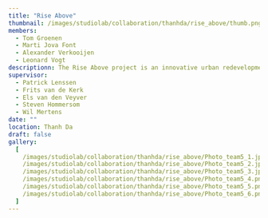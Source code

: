 ```yaml
---
title: "Rise Above"
thumbnail: /images/studiolab/collaboration/thanhda/rise_above/thumb.png
members:
  - Tom Groenen
  - Marti Jova Font
  - Alexander Verkooijen
  - Leonard Vogt
descriptionn: The Rise Above project is an innovative urban redevelopment proposal for Thanh Da Peninsula, a low-lying area in Ho Chi Minh City, Vietnam. The site faces severe flood risks due to rapid urbanization, climate change, and land subsidence. Current development plans propose raising the land by several meters and replacing the existing community with high-rise buildings. However, our approach offers an alternative, sustainable design, preserving the local cultural identity and using water as leverage instead of a threat.
supervisor:
  - Patrick Lenssen
  - Frits van de Kerk
  - Els van den Veyver
  - Steven Hommersom
  - Wil Mertens
date: ""
location: Thanh Da
draft: false
gallery:
  [
    /images/studiolab/collaboration/thanhda/rise_above/Photo_team5_1.jpg,
    /images/studiolab/collaboration/thanhda/rise_above/Photo_team5_2.jpeg,
    /images/studiolab/collaboration/thanhda/rise_above/Photo_team5_3.jpg,
    /images/studiolab/collaboration/thanhda/rise_above/Photo_team5_4.png,
    /images/studiolab/collaboration/thanhda/rise_above/Photo_team5_5.png,
    /images/studiolab/collaboration/thanhda/rise_above/Photo_team5_6.png,
  ]
---
```

